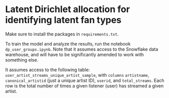 # Latent Dirichlet allocation for identifying latent fan types

Make sure to install the packages in `requirements.txt`.

To train the model and analyze the results, run the notebook `dp_user_groups.ipynb`. Note that it assumes access to the Snowflake data warehouse, and will have to be significantly amended to work with something else.

It assumes access to the following table: `user_artist_streams_unique_artist_sample`, with `columns` `artistname`, `canonical_artistid` (just a unique artist ID), `userid`, and `total_streams`. Each row is the total number of times a given listener (user) has streamed a given artist.
